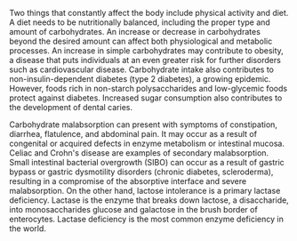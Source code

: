 Two things that constantly affect the body include physical activity and diet. A diet needs to be nutritionally balanced, including the proper type and amount of carbohydrates. An increase or decrease in carbohydrates beyond the desired amount can affect both physiological and metabolic processes. An increase in simple carbohydrates may contribute to obesity, a disease that puts individuals at an even greater risk for further disorders such as cardiovascular disease. Carbohydrate intake also contributes to non-insulin-dependent diabetes (type 2 diabetes), a growing epidemic. However, foods rich in non-starch polysaccharides and low-glycemic foods protect against diabetes. Increased sugar consumption also contributes to the development of dental caries.

Carbohydrate malabsorption can present with symptoms of constipation, diarrhea, flatulence, and abdominal pain. It may occur as a result of congenital or acquired defects in enzyme metabolism or intestinal mucosa. Celiac and Crohn's disease are examples of secondary malabsorption. Small intestinal bacterial overgrowth (SIBO) can occur as a result of gastric bypass or gastric dysmotility disorders (chronic diabetes, scleroderma), resulting in a compromise of the absorptive interface and severe malabsorption. On the other hand, lactose intolerance is a primary lactase deficiency. Lactase is the enzyme that breaks down lactose, a disaccharide, into monosaccharides glucose and galactose in the brush border of enterocytes. Lactase deficiency is the most common enzyme deficiency in the world.